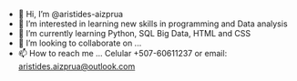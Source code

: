 - 👋 Hi, I’m @aristides-aizprua
- 👀 I’m interested in learning new skills in programming and Data analysis
- 🌱 I’m currently learning Python, SQL Big Data, HTML and CSS
- 💞️ I’m looking to collaborate on ...
- 📫 How to reach me ... Celular +507-60611237 or email: aristides.aizprua@outlook.com

<!---
aristides-aizprua/aristides-aizprua is a ✨ special ✨ repository because its `README.md` (this file) appears on your GitHub profile.
You can click the Preview link to take a look at your changes.
--->
